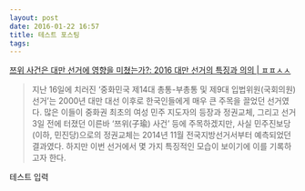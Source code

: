 ```yaml
---
layout: post
date: 2016-01-22 16:57
title: 테스트 포스팅
tags: 
---
```

[쯔위 사건은 대만 선거에 영향을 미쳤는가?: 2016 대만 선거의 특징과 의의 | ㅍㅍㅅㅅ](http://ppss.kr/archives/69283)

> 지난 16일에 치러진 ‘중화민국 제14대 총통-부총통 및 제9대 입법위원(국회의원) 선거’는 2000년 대만 대선 이후로 한국인들에게 매우 큰 주목을 끌었던 선거였다. 많은 이들이 중화권 최초의 여성 민주 지도자의 등장과 정권교체, 그리고 선거 3일 전에 터졌던 이른바 ‘쯔위(子瑜) 사건’ 등에 주목하겠지만, 사실 민주진보당(이하, 민진당)으로의 정권교체는 2014년 11월 전국지방선거서부터 예측되었던 결과였다. 하지만 이번 선거에서 몇 가지 특징적인 모습이 보이기에 이를 기록하고자 한다.

테스트 입력

